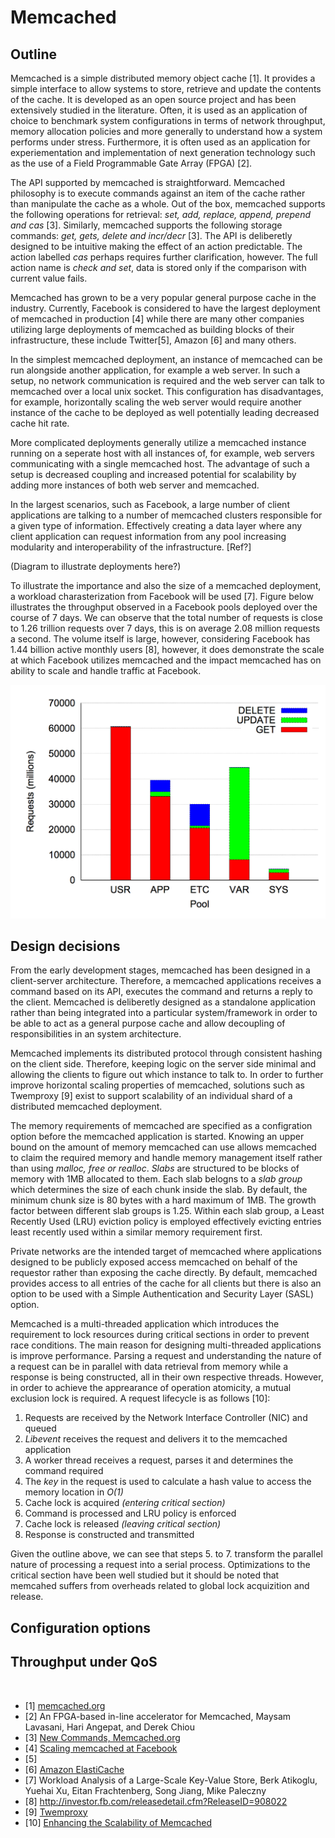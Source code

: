 # Memcached

## Outline
Memcached is a simple distributed memory object cache [1]. It provides a simple interface to allow systems to store, retrieve and update the contents of the cache. It is developed as an open source project and has been extensively studied in the literature. Often, it is used as an application of choice to benchmark system configurations in terms of network throughput, memory allocation policies and more generally to understand how a system performs under stress. Furthermore, it is often used as an application for experiementation and implementation of next generation technology such as the use of a Field Programmable Gate Array (FPGA) [2].

The API supported by memcached is straightforward. Memcached philosophy is to execute commands against an item of the cache rather than manipulate the cache as a whole. Out of the box, memcached supports the following operations for retrieval: *set, add, replace, append, prepend and cas* [3]. Similarly, memcached supports the following storage commands: *get, gets, delete and incr/decr* [3]. The API is deliberetly designed to be intuitive making the effect of an action predictable. The action labelled *cas* perhaps requires further clarification, however. The full action name is *check and set*, data is stored only if the comparison with current value fails.

Memcached has grown to be a very popular general purpose cache in the industry. Currently, Facebook is considered to have the largest deployment of memcached in production [4] while there are many other companies utilizing large deployments of memcached as building blocks of their infrastructure, these include Twitter[5], Amazon [6] and many others. 

In the simplest memcached deployment, an instance of memcached can be run alongside another application, for example a web server. In such a setup, no network communication is required and the web server can talk to memcached over a local unix socket. This configuration has disadvantages, for example, horizontally scaling the web server would require another instance of the cache to be deployed as well potentially leading decreased cache hit rate.

More complicated deployments generally utilize a memcached instance running on a seperate host with all instances of, for example, web servers communicating with a single memcached host. The advantage of such a setup is decreased coupling and increased potential for scalability by adding more instances of both web server and memcached.

In the largest scenarios, such as Facebook, a large number of client applications are talking to a number of memcached clusters responsible for a given type of information. Effectively creating a data layer where any client application can request information from any pool increasing modularity and interoperability of the infrastructure. [Ref?] 

(Diagram to illustrate deployments here?)

To illustrate the importance and also the size of a memcached deployment, a workload charasterization from Facebook will be used [7]. Figure below illustrates the throughput observed in a Facebook pools deployed over the course of 7 days. We can observe that the total number of requests is close to 1.26 trillion requests over 7 days, this is on average 2.08 million requests a second. The volume itself is large, however, considering Facebook has 1.44 billion active monthly users [8], however, it does demonstrate the scale at which Facebook utilizes memcached and the impact memcached has on ability to scale and handle traffic at Facebook.

![Facebook Pools Operations](./res/5_facebook_pool_ops.png)

## Design decisions
From the early development stages, memcached has been designed in a client-server architecture. Therefore, a memcached applications receives a command based on its API, executes the command and returns a reply to the client. Memcached is deliberetly designed as a standalone application rather than being integrated into a particular system/framework in order to be able to act as a general purpose cache and allow decoupling of responsibilities in an system architecture.

Memcached implements its distributed protocol through consistent hashing on the client side. Therefore, keeping logic on the server side minimal and allowing the clients to figure out which instance to talk to. In order to further improve horizontal scaling properties of memcached, solutions such as Twemproxy [9] exist to support scalability of an individual shard of a distributed memcached deployment.

The memory requirements of memcached are specified as a configration option before the memcached application is started. Knowing an upper bound on the amount of memory memcached can use allows memcached to claim the required memory and handle memory management itself rather than using *malloc, free or realloc*. *Slabs* are structured to be blocks of memory with 1MB allocated to them. Each slab belogns to a *slab group* which determines the size of each chunk inside the slab. By default, the minimum chunk size is 80 bytes with a hard maximum of 1MB. The growth factor between different slab groups is 1.25. Within each slab group, a Least Recently Used (LRU) eviction policy is employed effectively evicting entries least recently used within a similar memory requirement first.

Private networks are the intended target of memcached where applications designed to be publicly exposed access memcached on behalf of the requestor rather than exposing the cache directly. By default, memcached provides access to all entries of the cache for all clients but there is also an option to be used with a Simple Authentication and Security Layer (SASL) option.

Memcached is a multi-threaded application which introduces the requirement to lock resources during critical sections in order to prevent race conditions. The main reason for designing multi-threaded applications is improve performance. Parsing a request and understanding the nature of a request can be in parallel with data retrieval from memory while a response is being constructed, all in their own respective threads. However, in order to achieve the apprearance of operation atomicity, a mutual exclusion lock is required. A request lifecycle is as follows [10]:

1. Requests are received by the Network Interface Controller (NIC) and queued
2. *Libevent* receives the request and delivers it to the memcached application
3. A worker thread receives a request, parses it and determines the command required
4. The *key* in the request is used to calculate a hash value to access the memory location in *O(1)*
5. Cache lock is acquired *(entering critical section)*
6. Command is processed and LRU policy is enforced
7. Cache lock is released *(leaving critical section)*
8. Response is constructed and transmitted

Given the outline above, we can see that steps 5. to 7. transform the parallel nature of processing a request into a serial process. Optimizations to the critical section have been well studied but it should be noted that memcahed suffers from overheads related to global lock acquizition and release.



## Configuration options

## Throughput under QoS
 

* [1] [memcached.org](http://memcached.org/)
* [2] An FPGA-based in-line accelerator for Memcached, Maysam Lavasani, Hari Angepat, and Derek Chiou
* [3] [New Commands, Memcached.org](https://code.google.com/p/memcached/wiki/NewCommands)
* [4] [Scaling memcached at Facebook](https://www.facebook.com/notes/facebook-engineering/scaling-memcached-at-facebook/39391378919/)
* [5] 
* [6] [Amazon ElastiCache](http://aws.amazon.com/elasticache/)
* [7] Workload Analysis of a Large-Scale Key-Value Store, Berk Atikoglu, Yuehai Xu, Eitan Frachtenberg, Song Jiang, Mike Paleczny
* [8] http://investor.fb.com/releasedetail.cfm?ReleaseID=908022
* [9] [Twemproxy](https://github.com/twitter/twemproxy)
* [10] [Enhancing the Scalability of Memcached](https://software.intel.com/sites/default/files/m/0/b/6/1/d/45675-memcached_05172012.pdf)